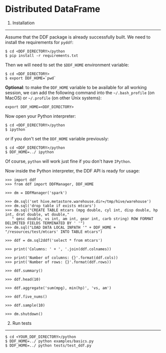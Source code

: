 Distributed DataFrame
=====================

1. Installation
---------------

Assume that the DDF package is already successfully built. We need to install the requirements for `pyddf`:

    $ cd <DDF_DIRECTORY>/python
    $ pip install -r requirements.txt
    
Then we will need to set the `$DDF_HOME` environment variable:

    $ cd <DDF_DIRECTORY>
    $ export DDF_HOME=`pwd`
    
**Optional**: to make the `DDF_HOME` variable to be available for all working session, we can add the following command into 
the `~/.bash_profile` (on MacOS) or `~/.profile` (on other Unix systems):
    
    export DDF_HOME=<DDF_DIRECTORY>
    
Now open your Python interpreter:

    $ cd <DDF_DIRECTORY>/python
    $ ipython
    
or if you don't set the `DDF_HOME` variable previously:

    $ cd <DDF_DIRECTORY>/python
    $ DDF_HOME=../ ipython

Of course, `python` will work just fine if you don't have `IPython`.

Now inside the Python interpreter, the DDF API is ready for usage:

    >>> import ddf
    >>> from ddf import DDFManager, DDF_HOME

    >>> dm = DDFManager('spark')

    >>> dm.sql('set hive.metastore.warehouse.dir=/tmp/hive/warehouse')
    >>> dm.sql('drop table if exists mtcars')
    >>> dm.sql("CREATE TABLE mtcars (mpg double, cyl int, disp double, hp int, drat double, wt double,"
       " qesc double, vs int, am int, gear int, carb string) ROW FORMAT DELIMITED FIELDS TERMINATED BY ' '")
    >>> dm.sql("LOAD DATA LOCAL INPATH '" + DDF_HOME + "/resources/test/mtcars' INTO TABLE mtcars")

    >>> ddf = dm.sql2ddf('select * from mtcars')

    >>> print('Columns: ' + ', '.join(ddf.colnames))

    >>> print('Number of columns: {}'.format(ddf.cols))
    >>> print('Number of rows: {}'.format(ddf.rows))

    >>> ddf.summary()

    >>> ddf.head(10)

    >>> ddf.aggregate('sum(mpg), min(hp)', 'vs, am')

    >>> ddf.five_nums()

    >>> ddf.sample(10)

    >>> dm.shutdown()

2. Run tests
------------

    $ cd <YOUR_DDF_DIRECTORY>/python
    $ DDF_HOME=../ python examples/basics.py
    $ DDF_HOME=../ python tests/test_ddf.py
